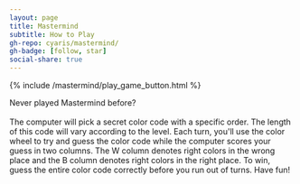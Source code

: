 ```yaml
---
layout: page
title: Mastermind
subtitle: How to Play
gh-repo: cyaris/mastermind/
gh-badge: [follow, star]
social-share: true
---
```


{% include /mastermind/play_game_button.html %}

Never played Mastermind before?<br><br>The computer will pick a secret color code with a specific order. The length of this code will vary according to the level. Each turn, you'll use the color wheel to try and guess the color code while the computer scores your guess in two columns. The W column denotes right colors in the wrong place and the B column denotes right colors in the right place. To win, guess the entire color code correctly before you run out of turns. Have fun!

